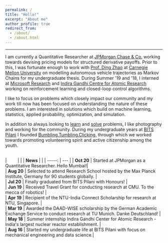 ```yaml
---
permalink: /
title: "Hello!"
excerpt: "About me"
author_profile: true
redirect_from: 
  - /about/
  - /about.html
---
```




------

I am currently a Quantitative Researcher at [JPMorgan Chase & Co.](https://www.jpmorgan.com/solutions/cib/markets/global-equities) working towards devising pricing models for structured derivative payoffs. Prior to this, I was fortunate enough to work with [Prof. Ding Zhao](http://www.andrew.cmu.edu/user/dingzhao/) at [Carnegie Mellon University](http://www.andrew.cmu.edu/user/dingzhao/) on modelling autonomous vehicle trajectories as Markov Chains for my undergraduate thesis. During Summer '19 and '18, I interned at [Microsoft Research](https://www.microsoft.com/en-us/research/lab/microsoft-research-india/) and [Indira Gandhi Centre for Atomic Research](http://www.igcar.gov.in/) working on reinforcement learning and closed-loop control algorithms.

I like to focus on problems which closely impact our community and my work till now has been focused on understanding the nature of these problems. I am interested in solutions which build on machine learning, statistics, applied probability, optimization, and simulation. 

In addition to always looking to [learn](https://www.feynmanlectures.caltech.edu/) and [solve](/projects) problems, I like photography and working for the community. During my undergraduate years at [BITS Pilani](https://www.bits-pilani.ac.in/) I founded [Bumbling.Tumbling.Clicking.](https://www.bumblingtumblingclicking.in/) through which we worked towards promoting volunteering spirit and active citizenship among the youth.  
<br/>

   
|<img width=35/>| |
| **News**  | |
| -----:   | --- |
| **Oct 20**   | Started at JPMorgan as a Quantitative Researcher. Hello Mumbai!|  
| **Aug 20**  | Selected to attend Research School hosted by the Max Planck Institute, Germany for 90 students globally. |  
| **Jul 20** | Finally graduated from BITS Pilani with Honours!  |  
| **Jun 19** | Received Travel Grant for conducting research at CMU. To the mecca of robotics! |  
| **Apr 19** | Recipient of the NTU-India Connect Scholarship for research at NTU, Singapore. |  
| **Mar 19** | Awarded the DAAD-WISE scholarship by the German Academic Exchange Service to conduct research at TU Munich. Danke Deutschland! |  
| **May 18** | Summer internship Indira Gandhi Center for Atomic Research - India's largest nuclear reactor establishment. |  
| **Aug 16** | Started my undergraduate life at BITS Pilani with focus on mechanical engineering and data science.|



